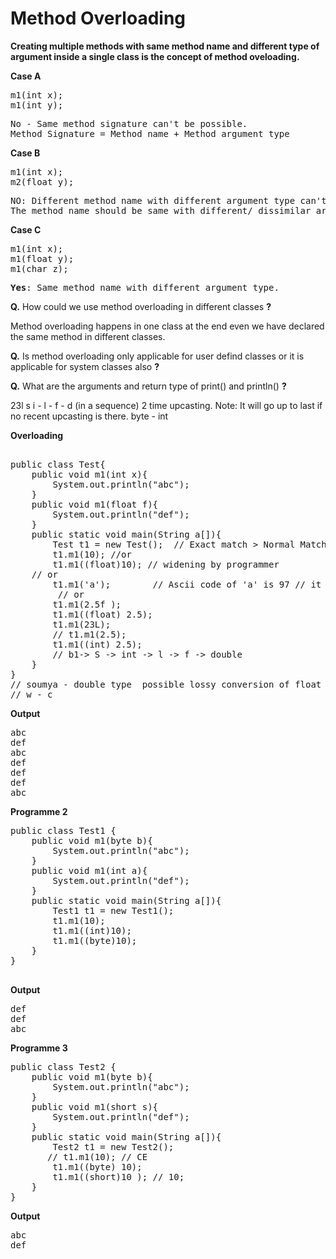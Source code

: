 # Method Overloading
**Creating multiple methods with same method name and different type of argument inside a single class is the concept of method oveloading.** 

**Case A**
<pre>
m1(int x);
m1(int y);
</pre>
<pre>
No - Same method signature can't be possible.
Method Signature = Method name + Method argument type
</pre>

**Case B**
<pre>
m1(int x);
m2(float y);
</pre>
<pre>
NO: Different method name with different argument type can't take part in method overloading.
The method name should be same with different/ dissimilar argument type.
</pre>
**Case C**
<pre>
m1(int x);
m1(float y);
m1(char z);
</pre>
<pre>
<b>Yes</b>: Same method name with different argument type.
</pre>

**Q.** How could we use method overloading in different classes **?**

Method overloading happens in one class at the end even we have declared the same method in different classes.

**Q.** Is method overloading only applicable for user defind classes or it is applicable for system classes also **?**

**Q.** What are the arguments and return type of print() and println()
 **?**

23l
s i - l - f - d (in a sequence)
2 time upcasting.
Note: It will go up to last if no recent upcasting is there.
byte  - int

<b> Overloading </b>

<pre>

public class Test{
    public void m1(int x){
        System.out.println("abc");
    }
    public void m1(float f){
        System.out.println("def");
    }
    public static void main(String a[]){
        Test t1 = new Test();  // Exact match > Normal Match
        t1.m1(10); //or
        t1.m1((float)10); // widening by programmer
    // or
        t1.m1('a');        // Ascii code of 'a' is 97 // it is upcasting by compiler // b - string - int - b -> f -> double
         // or
        t1.m1(2.5f ); 
        t1.m1((float) 2.5);
        t1.m1(23L);
        // t1.m1(2.5);
        t1.m1((int) 2.5);
        // b1-> S -> int -> l -> f -> double
    }
}
// soumya - double type  possible lossy conversion of float to double
// w - c
</pre>
**Output**
<pre>
abc
def
abc
def
def
def
abc
</pre>
**Programme 2**
<pre>
public class Test1 {
    public void m1(byte b){
        System.out.println("abc");
    }
    public void m1(int a){
        System.out.println("def");
    }
    public static void main(String a[]){
        Test1 t1 = new Test1();
        t1.m1(10);
        t1.m1((int)10);
        t1.m1((byte)10);
    }
}

</pre>
**Output**
<pre>
def
def
abc
</pre>
**Programme 3**
<pre>
public class Test2 {
    public void m1(byte b){
        System.out.println("abc");
    }
    public void m1(short s){
        System.out.println("def");
    }
    public static void main(String a[]){
        Test2 t1 = new Test2();
       // t1.m1(10); // CE
        t1.m1((byte) 10);
        t1.m1((short)10 ); // 10;
    }
}
</pre>
**Output**
<pre>
abc
def
</pre>